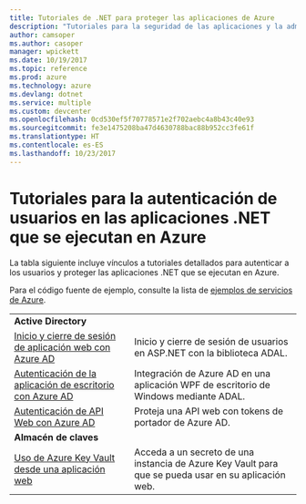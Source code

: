```yaml
---
title: Tutoriales de .NET para proteger las aplicaciones de Azure
description: "Tutoriales para la seguridad de las aplicaciones y la administración de identidades en las aplicaciones .NET que se ejecutan en Azure."
author: camsoper
ms.author: casoper
manager: wpickett
ms.date: 10/19/2017
ms.topic: reference
ms.prod: azure
ms.technology: azure
ms.devlang: dotnet
ms.service: multiple
ms.custom: devcenter
ms.openlocfilehash: 0cd530ef5f70778571e2f702aebc4a8b43c40e93
ms.sourcegitcommit: fe3e1475208ba47d4630788bac88b952cc3fe61f
ms.translationtype: HT
ms.contentlocale: es-ES
ms.lasthandoff: 10/23/2017
---
```

# <a name="tutorials-for-authenticating-users-in-your-net-apps-running-on-azure"></a>Tutoriales para la autenticación de usuarios en las aplicaciones .NET que se ejecutan en Azure

La tabla siguiente incluye vínculos a tutoriales detallados para autenticar a los usuarios y proteger las aplicaciones .NET que se ejecutan en Azure.

Para el código fuente de ejemplo, consulte la lista de [ejemplos de servicios de Azure](https://azure.microsoft.com/resources/samples/?platform=dotnet).

| | |
|---|---|
|**Active Directory**||
| [Inicio y cierre de sesión de aplicación web con Azure AD][1] | Inicio y cierre de sesión de usuarios en ASP.NET con la biblioteca ADAL.
| [Autenticación de la aplicación de escritorio con Azure AD][2]| Integración de Azure AD en una aplicación WPF de escritorio de Windows mediante ADAL. | 
| [Autenticación de API Web con Azure AD][3] | Proteja una API web con tokens de portador de Azure AD. |
|**Almacén de claves**||
| [Uso de Azure Key Vault desde una aplicación web][4] | Acceda a un secreto de una instancia de Azure Key Vault para que se pueda usar en su aplicación web. | 

[1]: /azure/active-directory/develop/active-directory-devquickstarts-webapp-dotnet
[2]: /azure/active-directory/develop/active-directory-devquickstarts-dotnet
[3]: /azure/active-directory/develop/active-directory-devquickstarts-webapi-dotnet
[4]: /azure/key-vault/key-vault-use-from-web-application